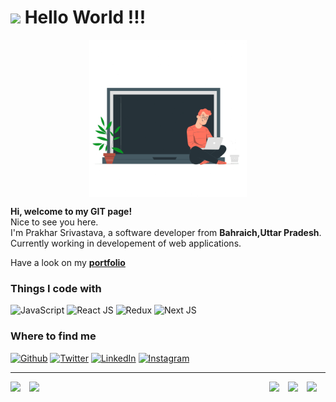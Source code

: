<h1><img src="https://emojis.slackmojis.com/emojis/images/1531849430/4246/blob-sunglasses.gif?1531849430" width="30"/> Hello World !!!</h1>
<!--https://raw.githubusercontent.com/ami-jugjug/ami-jugjug/main/coding-freak.gif-->
<!-- -->
<p align = "center">
    <img src = "Images/coder.gif" width = "400" style = "display: block;margin-left: auto;margin-right: auto;width: 50%;"/>
<!--https://assets1.lottiefiles.com/packages/lf20_rnfwc4vj.json
    https://media1.tenor.com/images/cd37fa49c983ac905df0016fd5b6a2ee/tenor.gif?itemid=13165216 
-->
</p>
<p>
    <strong>Hi, welcome to my GIT page!</strong></br> Nice to see you here. </br> I'm Prakhar Srivastava, a software developer from <b>Bahraich,Uttar Pradesh</b>.</br>
    Currently working in developement of web applications.
</p>

<p>Have a look on my <strong> <a href = "http://amijugjug.github.io">portfolio </a></strong> </p>
<h3>
   Things I code with
</h3>
<p>
  <img alt="JavaScript" src="https://img.shields.io/badge/JavaScript-%20-crimson"  />
  <img alt="React JS" src="https://img.shields.io/badge/React%20JS-%20-blue" />
  <img alt="Redux" src="https://img.shields.io/badge/Redux-%20-purple" />
  <img alt="Next JS" src="https://img.shields.io/badge/Next%20JS-%20-black" />
</p>
<!-- <h3>
   Learning new things
</h3>
<p>
  <img alt="HTML" src="https://img.shields.io/badge/HTML-%20-yellow" />
  <img alt="CSS" src="https://img.shields.io/badge/CSS-%20-aqua" />
  <img alt="JavaScript" src="https://img.shields.io/badge/JavaScript-%20-crimson" />
	</p> -->
<h3>Where to find me</h3>
<p>
	 <a href="https://github.com/amijugjug" target="_blank"><img alt="Github" src="https://img.shields.io/badge/GitHub-%2312100E.svg?&style=for-the-badge&logo=Github&logoColor=white" /></a> <a href="https://twitter.com/amijugjug" target="_blank"><img alt="Twitter" src="https://img.shields.io/badge/twitter-%231DA1F2.svg?&style=for-the-badge&logo=twitter&logoColor=white" /></a> <a href="https://www.linkedin.com/in/amijugjug" target="_blank"><img alt="LinkedIn" src="https://img.shields.io/badge/linkedin-%230077B5.svg?&style=for-the-badge&logo=linkedin&logoColor=white" /></a> <a href="https://www.instagram.com/amijugjug" target="_blank"><img alt="Instagram" src="https://img.shields.io/badge/instagram-%230077B5.svg?&style=for-the-badge&logo=instagram&logoColor=purple" /></a>
</p>

------------
<p align='center'>
    <img width="30"  align='left' src="https://media1.giphy.com/media/du3J3cXyzhj75IOgvA/giphy.gif?cid=ecf05e47606xz337xsmht436z15o6q5lfdqfmid86fp0j5qc&rid=giphy.gif">
    <img width="30"  align='right' src="https://media.giphy.com/media/KAq5w47R9rmTuvWOWa/giphy.gif">
    <img width="30"  align='right'  src="https://user-images.githubusercontent.com/42747200/46140125-da084900-c26d-11e8-8ea7-c45ae6306309.png">
    <img width="30"  align='left' src="https://media2.giphy.com/media/SS8CV2rQdlYNLtBCiF/giphy.gif">
    <img width="30"  align='right' src="https://media.giphy.com/media/26n7b7PjSOZJwVCmY/giphy.gif">
</p>
